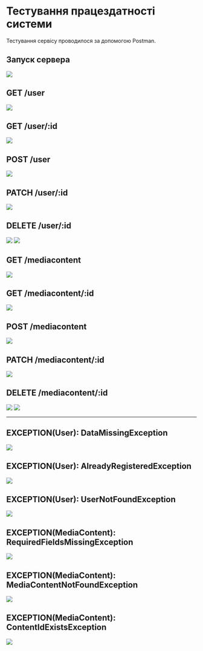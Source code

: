 # Тестування працездатності системи

Тестування сервісу проводилося за допомогою Postman.

## Запуск сервера

<img src="./media/start.png">

## GET /user

<img src="./media/get_user.png">

## GET /user/:id

<img src="./media/get_user_by_id.png">

## POST /user

<img src="./media/post_user.png">

## PATCH /user/:id

<img src="./media/patch_user.png">

## DELETE /user/:id

<img src="./media/delete_user_part1.png">

<img src="./media/delete_user_part2.png">

## GET /mediacontent

<img src="./media/get_content.png">

## GET /mediacontent/:id

<img src="./media/get_content_by_id.png">

## POST /mediacontent

<img src="./media/post_content.png">

## PATCH /mediacontent/:id

<img src="./media/patch_content.png">

## DELETE /mediacontent/:id

<img src="./media/delete_content_part1.png">

<img src="./media/delete_content_part2.png">

___

## EXCEPTION(User): DataMissingException

<img src="./media/user_DataMissingException.png">

## EXCEPTION(User): AlreadyRegisteredException

<img src="./media/user_AlreadyRegisteredException.png">

## EXCEPTION(User): UserNotFoundException

<img src="./media/user_UserNotFoundException.png">

## EXCEPTION(MediaContent): RequiredFieldsMissingException

<img src="./media/content_RequiredFieldsMissingException.png">

## EXCEPTION(MediaContent): MediaContentNotFoundException

<img src="./media/content_MediaContentNotFoundException.png">

## EXCEPTION(MediaContent): ContentIdExistsException

<img src="./media/content_ContentIdExistsException.png">
